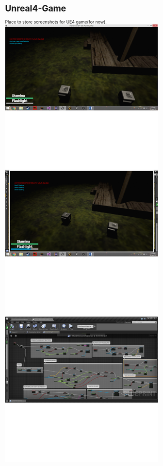 # Unreal4-Game
Place to store screenshots for UE4 game(for now).
![Screenshot 1](https://github.com/manas96/Unreal4-Game/blob/master/screenshot1.png)
![Screenshot 2](https://github.com/manas96/Unreal4-Game/blob/master/screenshot2.png)
![Blueprint](https://github.com/manas96/Unreal4-Game/blob/master/bp.png)
